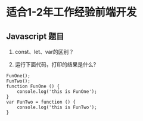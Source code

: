 # 适合1-2年工作经验前端开发
## Javascript 题目

1. const、let、var的区别？

2. 运行下面代码，打印的结果是什么?
```
FunOne();
FunTwo();
function FunOne () {
    console.log('this is FunOne');
}
var FunTwo = function () {
    console.log('this is FunTwo');
}
```